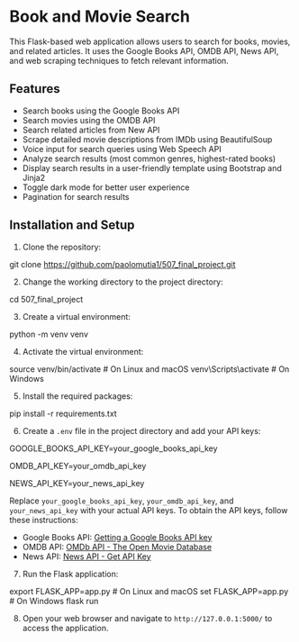 # Book and Movie Search

This Flask-based web application allows users to search for books, movies, and related articles. It uses the Google Books API, OMDB API, News API, and web scraping techniques to fetch relevant information.

## Features

- Search books using the Google Books API
- Search movies using the OMDB API
- Search related articles from New API
- Scrape detailed movie descriptions from IMDb using BeautifulSoup
- Voice input for search queries using Web Speech API
- Analyze search results (most common genres, highest-rated books)
- Display search results in a user-friendly template using Bootstrap and Jinja2
- Toggle dark mode for better user experience
- Pagination for search results

## Installation and Setup

1. Clone the repository:

git clone https://github.com/paolomutia1/507_final_project.git

2. Change the working directory to the project directory:

cd 507_final_project

3. Create a virtual environment:

python -m venv venv

4. Activate the virtual environment:

source venv/bin/activate # On Linux and macOS
venv\Scripts\activate # On Windows

5. Install the required packages:

pip install -r requirements.txt

6. Create a `.env` file in the project directory and add your API keys:

GOOGLE_BOOKS_API_KEY=your_google_books_api_key

OMDB_API_KEY=your_omdb_api_key

NEWS_API_KEY=your_news_api_key

Replace `your_google_books_api_key`, `your_omdb_api_key`, and `your_news_api_key` with your actual API keys. To obtain the API keys, follow these instructions:

- Google Books API: [Getting a Google Books API key](https://developers.google.com/books/docs/v1/using#APIKey)
- OMDB API: [OMDb API - The Open Movie Database](https://www.omdbapi.com/apikey.aspx)
- News API: [News API - Get API Key](https://newsapi.org/register)

7. Run the Flask application:

export FLASK_APP=app.py # On Linux and macOS
set FLASK_APP=app.py # On Windows
flask run

8. Open your web browser and navigate to `http://127.0.0.1:5000/` to access the application.

